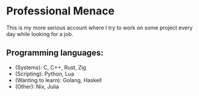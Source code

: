 # Professional Menace
This is my more serious account where I try to work on some project every day while looking for a job.

## Programming languages:
* (Systems): C, C++, Rust, Zig
* (Scripting): Python, Lua
* (Wanting to learn): Golang, Haskell
* (Other): Nix, Julia
